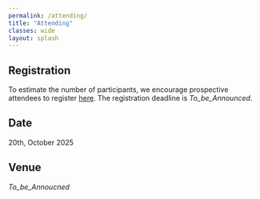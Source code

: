 ```yaml
---
permalink: /attending/
title: "Attending"
classes: wide
layout: splash
---
```


## Registration

To estimate the number of participants, we encourage prospective attendees to register [here](#). The registration deadline is _To_be_Announced_.

## Date
20th, October 2025

## Venue

_To_be_Annoucned_